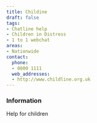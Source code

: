 ```yaml
---
title: Childine
draft: false
tags:
- Chatline help
- Children in Distress
- 1 to 1 webchat
areas:
- Nationwide
contact:
  phone:
  - 0800 1111
  web_addresses:
  - http://www.childline.org.uk
---
```


### Information
Help for children

